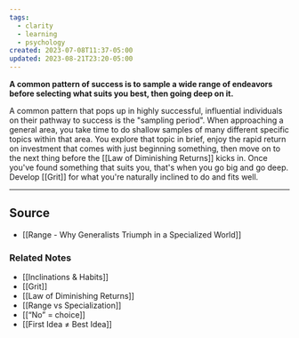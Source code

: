 ```yaml
---
tags:
  - clarity
  - learning
  - psychology
created: 2023-07-08T11:37-05:00
updated: 2023-08-21T23:20-05:00
---
```

**A common pattern of success is to sample a wide range of endeavors before selecting what suits you best, then going deep on it.**

A common pattern that pops up in highly successful, influential individuals on their pathway to success is the "sampling period". When approaching a general area, you take time to do shallow samples of many different specific topics within that area. You explore that topic in brief, enjoy the rapid return on investment that comes with just beginning something, then move on to the next thing before the [[Law of Diminishing Returns]] kicks in. Once you've found something that suits you, that's when you go big and go deep. Develop [[Grit]] for what you're naturally inclined to do and fits well.

---

## Source
- [[Range - Why Generalists Triumph in a Specialized World]]

### Related Notes
- [[Inclinations & Habits]]
- [[Grit]]
- [[Law of Diminishing Returns]]
- [[Range vs Specialization]]
- [[“No” = choice]]
- [[First Idea ≠ Best Idea]]
